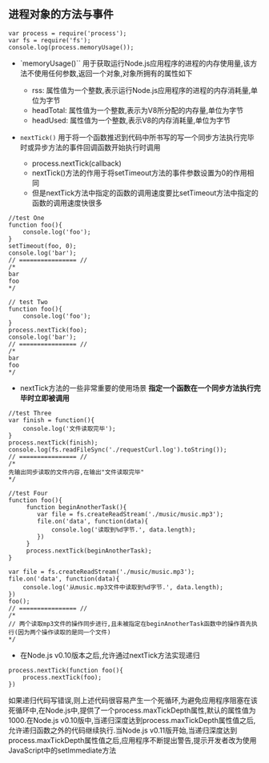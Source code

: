 ## 进程对象的方法与事件 
```node
var process = require('process');
var fs = require('fs');
console.log(process.memoryUsage());
```
+ `memoryUsage()`` 用于获取运行Node.js应用程序的进程的内存使用量,该方法不使用任何参数,返回一个对象,对象所拥有的属性如下
    * rss: 属性值为一个整数,表示运行Node.js应用程序的进程的内存消耗量,单位为字节
    * headTotal: 属性值为一个整数,表示为V8所分配的内存量,单位为字节
    * headUsed: 属性值为一个整数,表示V8的内存消耗量,单位为字节

+ `nextTick()` 用于将一个函数推迟到代码中所书写的写一个同步方法执行完毕时或异步方法的事件回调函数开始执行时调用
    * process.nextTick(callback)
    * nextTick()方法的作用于将setTimeout方法的事件参数设置为0的作用相同
    * 但是nextTick方法中指定的函数的调用速度要比setTimeout方法中指定的函数的调用速度快很多
```node
//test One
function foo(){
    console.log('foo');
}
setTimeout(foo, 0);
console.log('bar');
// ================ //
/*
bar
foo
*/
```

```node
// test Two
function foo(){
    console.log('foo');
}
process.nextTick(foo);
console.log('bar');
// ================ //
/*
bar
foo
*/
```

+ nextTick方法的一些非常重要的使用场景
**指定一个函数在一个同步方法执行完毕时立即被调用**

```
//test Three
var finish = function(){
    console.log('文件读取完毕');
}
process.nextTick(finish);
console.log(fs.readFileSync('./requestCurl.log').toString());
// ================ //
/*
先输出同步读取的文件内容,在输出"文件读取完毕"
*/
```

```
//test Four
function foo(){
     function beginAnotherTask(){
        var file = fs.createReadStream('./music/music.mp3');
        file.on('data', function(data){
            console.log('读取到%d字节.', data.length);
        })
     }
     process.nextTick(beginAnotherTask);
}

var file = fs.createReadStream('./music/music.mp3');
file.on('data', function(data){
    console.log('从music.mp3文件中读取到%d字节.', data.length);
})
foo();
// ================ //
/*
// 两个读取mp3文件的操作同步进行,且未被指定在beginAnotherTask函数中的操作首先执行(因为两个操作读取的是同一个文件)
*/
```


+ 在Node.js v0.10版本之后,允许通过nextTick方法实现递归
```node
process.nextTick(function foo(){
    process.nextTick(foo);
})
```

如果递归代码写错误,则上述代码很容易产生一个死循环,为避免应用程序阻塞在该死循环中,在Node.js中,提供了一个process.maxTickDepth属性,默认的属性值为1000.在Node.js v0.10版中,当递归深度达到process.maxTickDepth属性值之后,允许递归函数之外的代码继续执行.当Node.js v0.11版开始,当递归深度达到process.maxTickDepth属性值之后,应用程序不断提出警告,提示开发者改为使用JavaScript中的setImmediate方法


